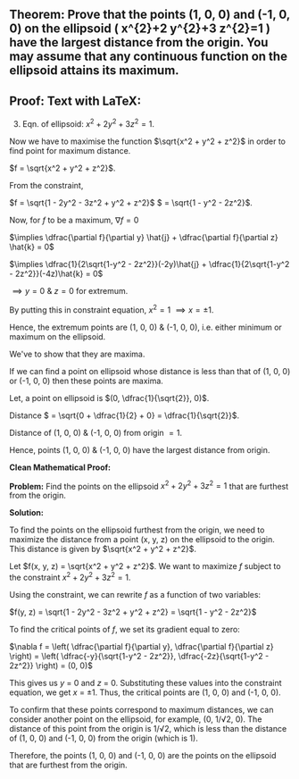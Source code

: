 ## Theorem: Prove that the points (1, 0, 0) and (-1, 0, 0) on the ellipsoid \( x^{2}+2 y^{2}+3 z^{2}=1 \) have the largest distance from the origin. You may assume that any continuous function on the ellipsoid attains its maximum.


## Proof: **Text with LaTeX:**

3. Eqn. of ellipsoid: $x^2 + 2y^2 + 3z^2 = 1$. 

Now we have to maximise the function $\sqrt{x^2 + y^2 + z^2}$ in order to find point for maximum distance.

$f = \sqrt{x^2 + y^2 + z^2}$.

From the constraint, 

$f = \sqrt{1 - 2y^2 - 3z^2 + y^2 + z^2}$
$ = \sqrt{1 - y^2 - 2z^2}$.

Now, for $f$ to be a maximum,
$\nabla f = 0$

$\implies \dfrac{\partial f}{\partial y} \hat{j} + \dfrac{\partial f}{\partial z} \hat{k} = 0$

$\implies \dfrac{1}{2\sqrt{1-y^2 - 2z^2}}(-2y)\hat{j} + \dfrac{1}{2\sqrt{1-y^2 - 2z^2}}(-4z)\hat{k} = 0$

$\implies y = 0$ & $z = 0$  for extremum.

By putting this in constraint equation, 
$x^2 = 1$
$\implies x = \pm 1$.

Hence, the extremum points are (1, 0, 0) & (-1, 0, 0), i.e. either minimum or maximum on the ellipsoid.

We've to show that they are maxima. 

If we can find a point on ellipsoid whose distance is less than that of (1, 0, 0) or (-1, 0, 0) then these points are maxima.

Let, a point on ellipsoid is $(0, \dfrac{1}{\sqrt{2}}, 0)$.

Distance $ = \sqrt{0 + \dfrac{1}{2} + 0} = \dfrac{1}{\sqrt{2}}$.

Distance of (1, 0, 0) & (-1, 0, 0) from origin $=1$.

Hence, points (1, 0, 0) & (-1, 0, 0) have the largest distance from origin. 


**Clean Mathematical Proof:**

**Problem:** Find the points on the ellipsoid $x^2 + 2y^2 + 3z^2 = 1$ that are furthest from the origin.

**Solution:**

To find the points on the ellipsoid furthest from the origin, we need to maximize the distance from a point (x, y, z) on the ellipsoid to the origin. This distance is given by  $\sqrt{x^2 + y^2 + z^2}$.

Let $f(x, y, z) =  \sqrt{x^2 + y^2 + z^2}$.  We want to maximize *f* subject to the constraint $x^2 + 2y^2 + 3z^2 = 1$.

Using the constraint, we can rewrite *f* as a function of two variables:

$f(y, z) = \sqrt{1 - 2y^2 - 3z^2 + y^2 + z^2} = \sqrt{1 - y^2 - 2z^2}$

To find the critical points of *f*, we set its gradient equal to zero:

$\nabla f = \left( \dfrac{\partial f}{\partial y}, \dfrac{\partial f}{\partial z} \right) = \left( \dfrac{-y}{\sqrt{1-y^2 - 2z^2}}, \dfrac{-2z}{\sqrt{1-y^2 - 2z^2}}  \right) = (0, 0)$

This gives us  *y* = 0 and *z* = 0. Substituting these values into the constraint equation, we get *x* = ±1. Thus, the critical points are (1, 0, 0) and (-1, 0, 0).

To confirm that these points correspond to maximum distances, we can consider another point on the ellipsoid, for example, (0, 1/√2, 0). The distance of this point from the origin is 1/√2, which is less than the distance of (1, 0, 0) and (-1, 0, 0) from the origin (which is 1). 

Therefore, the points (1, 0, 0) and (-1, 0, 0) are the points on the ellipsoid that are furthest from the origin.
